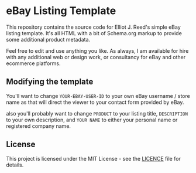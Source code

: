 # eBay Listing Template

This repository contains the source code for Elliot J. Reed's simple eBay listing template. It's all HTML with a bit of Schema.org markup to provide some additional product metadata.

Feel free to edit and use anything you like. As always, I am available for hire with any additional web or design work, or consultancy for eBay and other ecommerce platforms.

## Modifying the template

You'll want to change `YOUR-EBAY-USER-ID` to your own eBay username / store name as that will direct the viewer to your contact form provided by eBay.

also you'll probably want to change `PRODUCT` to your listing title, `DESCRIPTION` to your own description, and `YOUR NAME` to either your personal name or registered company name.

## License

This project is licensed under the MIT License - see the [LICENCE](LICENSE) file for details.
